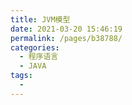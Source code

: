 ```yaml
---
title: JVM模型
date: 2021-03-20 15:46:19
permalink: /pages/b38788/
categories:
  - 程序语言
  - JAVA
tags:
  - 
---
```

